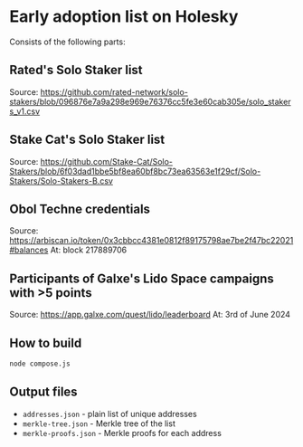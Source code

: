 # Early adoption list on Holesky

Consists of the following parts:

## Rated's Solo Staker list

Source: https://github.com/rated-network/solo-stakers/blob/096876e7a9a298e969e76376cc5fe3e60cab305e/solo_stakers_v1.csv

## Stake Cat's Solo Staker list

Source: https://github.com/Stake-Cat/Solo-Stakers/blob/6f03dad1bbe5bf8ea60bf8bc73ea63563e1f29cf/Solo-Stakers/Solo-Stakers-B.csv

## Obol Techne credentials

Source: https://arbiscan.io/token/0x3cbbcc4381e0812f89175798ae7be2f47bc22021#balances
At: block 217889706

## Participants of Galxe's Lido Space campaigns with >5 points

Source: https://app.galxe.com/quest/lido/leaderboard
At: 3rd of June 2024

## How to build

```bash
node compose.js
```

## Output files

- `addresses.json` - plain list of unique addresses
- `merkle-tree.json` - Merkle tree of the list
- `merkle-proofs.json` - Merkle proofs for each address
